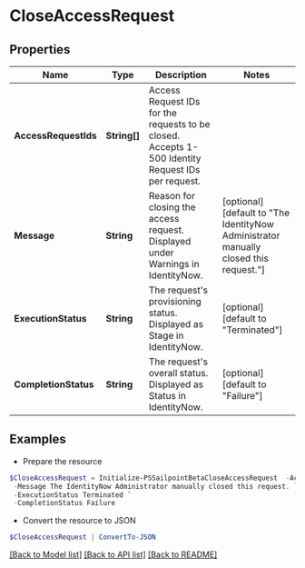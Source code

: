 # CloseAccessRequest
## Properties

Name | Type | Description | Notes
------------ | ------------- | ------------- | -------------
**AccessRequestIds** | **String[]** | Access Request IDs for the requests to be closed. Accepts 1-500 Identity Request IDs per request. | 
**Message** | **String** | Reason for closing the access request. Displayed under Warnings in IdentityNow. | [optional] [default to "The IdentityNow Administrator manually closed this request."]
**ExecutionStatus** | **String** | The request&#39;s provisioning status. Displayed as Stage in IdentityNow. | [optional] [default to "Terminated"]
**CompletionStatus** | **String** | The request&#39;s overall status. Displayed as Status in IdentityNow. | [optional] [default to "Failure"]

## Examples

- Prepare the resource
```powershell
$CloseAccessRequest = Initialize-PSSailpointBetaCloseAccessRequest  -AccessRequestIds [2c90ad2a70ace7d50170acf22ca90010] `
 -Message The IdentityNow Administrator manually closed this request. `
 -ExecutionStatus Terminated `
 -CompletionStatus Failure
```

- Convert the resource to JSON
```powershell
$CloseAccessRequest | ConvertTo-JSON
```

[[Back to Model list]](../README.md#documentation-for-models) [[Back to API list]](../README.md#documentation-for-api-endpoints) [[Back to README]](../README.md)

